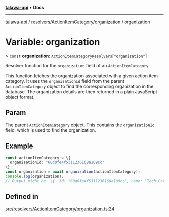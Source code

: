 [**talawa-api**](../../../../README.md) • **Docs**

***

[talawa-api](../../../../modules.md) / [resolvers/ActionItemCategory/organization](../README.md) / organization

# Variable: organization

\> `const` **organization**: [`ActionItemCategoryResolvers`](../../../../types/generatedGraphQLTypes/type-aliases/ActionItemCategoryResolvers.md)\[`"organization"`\]

Resolver function for the `organization` field of an `ActionItemCategory`.

This function fetches the organization associated with a given action item category.
It uses the `organizationId` field from the parent `ActionItemCategory` object to find the corresponding organization in the database.
The organization details are then returned in a plain JavaScript object format.

## Param

The parent `ActionItemCategory` object. This contains the `organizationId` field, which is used to find the organization.

## Example

```typescript
const actionItemCategory = \{
  organizationId: "60d0fe4f5311236168a109cc"
\};
const organization = await organization(actionItemCategory);
console.log(organization);
// Output might be: \{ _id: "60d0fe4f5311236168a109cc", name: "Tech Corp", address: "123 Tech Lane" \}
```

## Defined in

[src/resolvers/ActionItemCategory/organization.ts:24](https://github.com/PalisadoesFoundation/talawa-api/blob/a87b45a1c490c996c3a8a52e117ecbaa4742ef49/src/resolvers/ActionItemCategory/organization.ts#L24)
